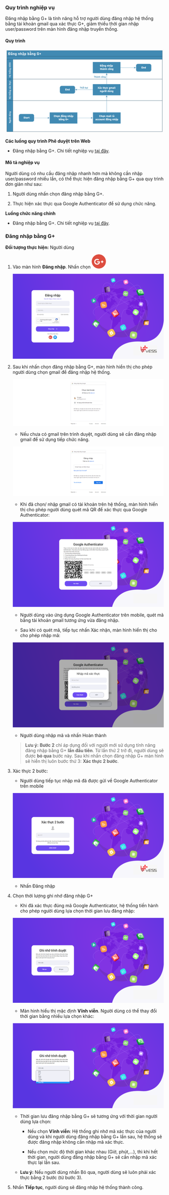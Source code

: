 ### Quy trình nghiệp vụ

Đăng nhập bằng G+ là tính năng hỗ trợ người dùng đăng nhập hệ thống bằng tài khoản gmail qua xác thực G+, giảm thiểu thời gian nhập user/password trên màn hình đăng nhập truyền thống.

#### Quy trình

![](picture/PIC_DW_DangNhapG_QuyTrinh.png)

**Các luồng quy trình Phê duyệt trên Web**

* Đăng nhập bằng G+. Chi tiết nghiệp vụ <u>[tại đây](#ang-nhap-bang-g)</u>.

#### Mô tả nghiệp vụ

Người dùng có nhu cầu đăng nhập nhanh hơn mà không cần nhập user/password nhiều lần, có thể thực hiện đăng nhập bằng G+ qua quy trình đơn giản như sau:

1. Người dùng nhấn chọn đăng nhập bằng G+.

2. Thực hiện xác thực qua Google Authenticator để sử dụng chức năng.

**Luồng chức năng chính**

* Đăng nhập bằng G+. Chi tiết nghiệp vụ <u>[tại đây](#ang-nhap-bang-g)</u>.

### Đăng nhập bằng G+

**Đối tượng thực hiện:** Người dùng

1. Vào màn hình **Đăng nhập**. Nhấn chọn ![](picture/PIC_DW_DangNhapG_ChonG.png)
    
    ![](picture/PIC_DW_DangNhapG_MHLogin.png)

2. Sau khi nhấn chọn đăng nhập bằng G+, màn hình hiển thị cho phép người dùng chọn gmail để đăng nhập hệ thống. 
    
    ![](picture/PIC_DW_DangNhapG_ChonMail.png)
    
    * Nếu chưa có gmail trên trình duyệt, người dùng sẽ cần đăng nhập gmail để sử dụng tiếp chức năng.
    
    ![](picture/PIC_DW_DangNhapG_DNmail.png)

    * Khi đã chọn/ nhập gmail có tài khoản trên hệ thống, màn hình hiển thị cho phép người dùng quét mã QR để xác thực qua Google Authenticator:
    
    ![](picture/PIC_DW_DangNhapG_GA.png)
    
    * Người dùng vào ứng dụng Google Authenticator trên mobile, quét mã bằng tài khoản gmail tương ứng vừa đăng nhập.
    
    * Sau khi có quét mã, tiếp tục nhấn Xác nhận, màn hình hiển thị cho cho phép nhập mã:
    
    ![](picture/PIC_DW_DangNhapG_MaXacThuc.png)
    
    * Người dùng nhập mã và nhấn Hoàn thành
   
    > **Lưu ý:** **Bước 2** chỉ áp dụng đối với người mới sử dụng tính năng đăng nhập bằng G+ **lần đầu tiên**. Từ lần thứ 2 trở đi, người dùng sẽ được **bỏ qua** bước này. Sau khi nhấn chọn đăng nhập G+ màn hình sẽ hiển thị luôn bước thứ 3: **Xác thực 2 bước**.

3. Xác thực 2 bước:
    
    * Người dùng tiếp tục nhập mã đã được gửi về Google Authenticator trên mobile
    
    ![](picture/PIC_DW_DangNhapG_XacThuc.png)
    
    * Nhấn Đăng nhập

4. Chọn thời lượng ghi nhớ đăng nhập G+
    
    * Khi đã xác thực đúng mã Google Authenticator, hệ thống tiến hành cho phép người dùng lựa chọn thời gian lưu đăng nhập:
    
    ![](picture/PIC_DW_DangNhapG_VinhVien.png)
    
    * Màn hinh hiểu thị mặc định **Vĩnh viễn**. Người dùng có thể thay đổi thời gian bằng nhiều lựa chọn khác:
    
    ![](picture/PIC_DW_DangNhapG_LuaChonKhac.png)
    
    * Thời gian lưu đăng nhập bằng G+ sẽ tương ứng với thời gian người dùng lựa chọn:
        
        * Nếu chọn **Vĩnh viễn**: Hệ thống ghi nhớ mã xác thực của người dùng và khi người dùng đăng nhập bằng G+ lần sau, hệ thống sẽ được đăng nhập không cần nhập mã xác thực.
        
        * Nếu chọn mức độ thời gian khác nhau (Giờ, phút,...), thì khi hết thời gian, người dùng đăng nhập bằng G+ sẽ cần nhập mã xác thực lại lần sau.
    
    * **Lưu ý:** Nếu người dùng nhấn Bỏ qua, người dùng sẽ luôn phải xác thực bằng 2 bước (từ bước 3).
    
5. Nhấn **Tiếp tục**, người dùng sẽ đăng nhập hệ thống thành công.